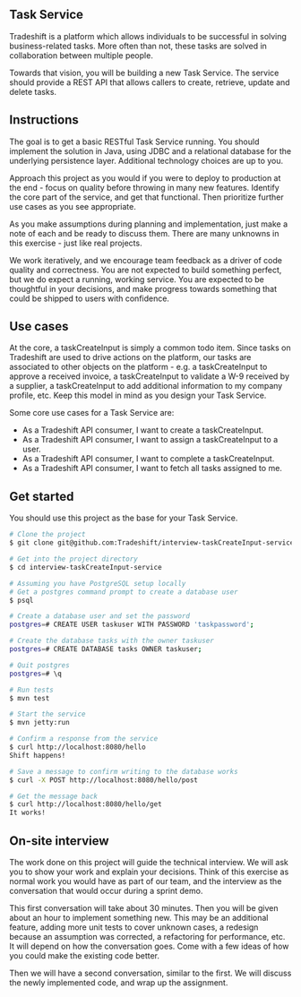 ## Task Service

Tradeshift is a platform which allows individuals to be successful in solving business-related tasks. More often than not, these tasks are solved in collaboration between multiple people.

Towards that vision, you will be building a new Task Service. The service should provide a REST API that allows callers to create, retrieve, update and delete tasks.

## Instructions

The goal is to get a basic RESTful Task Service running. You should implement the solution in Java, using JDBC and a relational database for the underlying persistence layer. Additional technology choices are up to you.

Approach this project as you would if you were to deploy to production at the end - focus on quality before throwing in many new features. Identify the core part of the service, and get that functional. Then prioritize further use cases as you see appropriate.

As you make assumptions during planning and implementation, just make a note of each and be ready to discuss them. There are many unknowns in this exercise - just like real projects.

We work iteratively, and we encourage team feedback as a driver of code quality and correctness. You are not expected to build something perfect, but we do expect a running, working service. You are expected to be thoughtful in your decisions, and make progress towards something that could be shipped to users with confidence.

## Use cases

At the core, a taskCreateInput is simply a common todo item. Since tasks on Tradeshift are used to drive actions on the platform, our tasks are associated to other objects on the platform - e.g. a taskCreateInput to approve a received invoice, a taskCreateInput to validate a W-9 received by a supplier, a taskCreateInput to add additional information to my company profile, etc. Keep this model in mind as you design your Task Service.

Some core use cases for a Task Service are:

* As a Tradeshift API consumer, I want to create a taskCreateInput.
* As a Tradeshift API consumer, I want to assign a taskCreateInput to a user.
* As a Tradeshift API consumer, I want to complete a taskCreateInput.
* As a Tradeshift API consumer, I want to fetch all tasks assigned to me.

## Get started

You should use this project as the base for your Task Service.

```sh
# Clone the project
$ git clone git@github.com:Tradeshift/interview-taskCreateInput-service.git

# Get into the project directory
$ cd interview-taskCreateInput-service

# Assuming you have PostgreSQL setup locally
# Get a postgres command prompt to create a database user
$ psql

# Create a database user and set the password
postgres=# CREATE USER taskuser WITH PASSWORD 'taskpassword';

# Create the database tasks with the owner taskuser
postgres=# CREATE DATABASE tasks OWNER taskuser;

# Quit postgres
postgres=# \q

# Run tests
$ mvn test

# Start the service
$ mvn jetty:run

# Confirm a response from the service
$ curl http://localhost:8080/hello
Shift happens!

# Save a message to confirm writing to the database works
$ curl -X POST http://localhost:8080/hello/post

# Get the message back
$ curl http://localhost:8080/hello/get
It works!
```

## On-site interview

The work done on this project will guide the technical interview. We will ask you to show your work and explain your decisions. Think of this exercise as normal work you would have as part of our team, and the interview as the conversation that would occur during a sprint demo.

This first conversation will take about 30 minutes. Then you will be given about an hour to implement something new. This may be an additional feature, adding more unit tests to cover unknown cases, a redesign because an assumption was corrected, a refactoring for performance, etc. It will depend on how the conversation goes. Come with a few ideas of how you could make the existing code better.

Then we will have a second conversation, similar to the first. We will discuss the newly implemented code, and wrap up the assignment.
